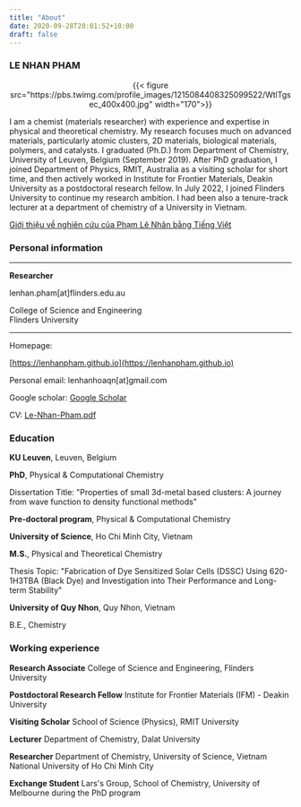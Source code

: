 ```yaml
---
title: "About"
date: 2020-09-28T20:01:52+10:00
draft: false
---
```


### LE NHAN PHAM

<center>{{< figure src="https://pbs.twimg.com/profile_images/1215084408325099522/WtlTgsec_400x400.jpg" width="170">}}</center>

I am a chemist (materials researcher) with  experience and expertise in physical and theoretical chemistry. My  research focuses much on advanced materials, particularly atomic  clusters, 2D materials, biological materials, polymers, and catalysts. I graduated (Ph.D.) from Department of Chemistry, University of Leuven,  Belgium (September 2019). After PhD graduation, I joined Department of  Physics, RMIT, Australia as a visiting scholar for short time, and then  actively worked in Institute for Frontier Materials, Deakin University  as a postdoctoral research fellow. In July 2022, I joined Flinders  University to continue my research ambition. I had been also a  tenure-track lecturer at a department of chemistry of a University in Vietnam. 

[Giới thiệu về nghiên cứu của Phạm Lê Nhân bằng Tiếng Việt](/vietnamese/ "Click để xem bằng Tiếng Việt")

<!--more-->

### Personal information

---------------------------------- -------------------------------------------------------------

  **Researcher**  	

  lenhan.pham[at]flinders.edu.au

  College of Science and Engineering   
  Flinders University                  

---------------------------------- -------------------------------------------------------------

Homepage:

[https://lenhanpham.github.io](https://lenhanpham.github.io)

Personal email: lenhanhoaqn[at]gmail.com

Google scholar: [Google Scholar](https://scholar.google.com/citations?user=yC7hLR0AAAAJ&hl=en "Google Scholar")

CV: [Le-Nhan-Pham.pdf](https://lenhanpham.github.io/cv/Le-Nhan-Pham-CV.pdf "CV")

### Education

**KU Leuven**, Leuven, Belgium

**PhD**, Physical & Computational Chemistry

Dissertation Title: "Properties of small 3d-metal based clusters: A
journey from wave function to density functional methods"

**Pre-doctoral program**, Physical & Computational Chemistry

**University of Science**, Ho Chi Minh City, Vietnam

**M.S.**, Physical and Theoretical Chemistry

Thesis Topic: "Fabrication of Dye Sensitized Solar Cells (DSSC) Using
620-1H3TBA (Black Dye) and Investigation into Their Performance and
Long-term Stability"

**University of Quy Nhon**, Quy Nhon, Vietnam

B.E., Chemistry

### Working experience

**Research Associate** College of Science and Engineering, Flinders University

**Postdoctoral Research Fellow** Institute for Frontier Materials (IFM) - Deakin
University

**Visiting Scholar** School of Science (Physics), RMIT University 

**Lecturer** Department of Chemistry, Dalat University

**Researcher** Department of Chemistry, University of Science, Vietnam
National University of Ho Chi Minh City

**Exchange Student** Lars's Group, School of Chemistry, University of
Melbourne during the PhD program 